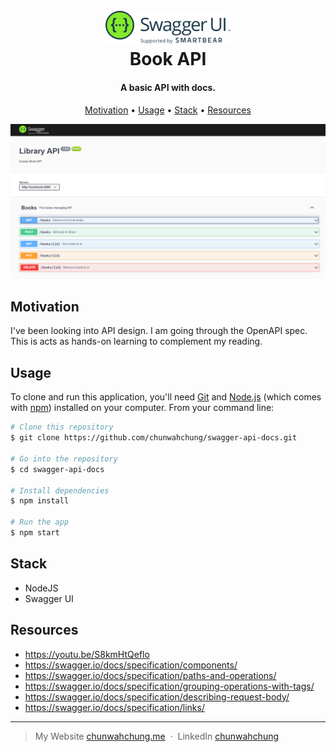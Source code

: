 
<h1 align="center">
  <br>
  <img src="./swagger-ui-logo.png" alt="Swagger UI Logo" width="200">
  <br>
  Book API
  <br>
</h1>

<h4 align="center">A basic API with docs.</h4>


<p align="center">
  <a href="#motivation">Motivation</a> •
  <a href="#usage">Usage</a> •
  <a href="#stack">Stack</a> •
  <a href="#resources">Resources</a>
</p>

<img src="./books-api-screenshot.png"/>


## Motivation
I've been looking into API design. I am going through the OpenAPI spec. This is acts as hands-on learning to complement my reading.

## Usage

To clone and run this application, you'll need [Git](https://git-scm.com) and [Node.js](https://nodejs.org/en/download/) (which comes with [npm](http://npmjs.com)) installed on your computer. From your command line:

```bash
# Clone this repository
$ git clone https://github.com/chunwahchung/swagger-api-docs.git

# Go into the repository
$ cd swagger-api-docs

# Install dependencies
$ npm install

# Run the app
$ npm start
```


## Stack
- NodeJS
- Swagger UI

## Resources
- https://youtu.be/S8kmHtQeflo
- https://swagger.io/docs/specification/components/
- https://swagger.io/docs/specification/paths-and-operations/
- https://swagger.io/docs/specification/grouping-operations-with-tags/
- https://swagger.io/docs/specification/describing-request-body/
- https://swagger.io/docs/specification/links/

---

> My Website [chunwahchung.me](https://www.chunwahchung.me) &nbsp;&middot;&nbsp;
> LinkedIn [chunwahchung](https://www.linkedin.com/in/chunwahchung/)

